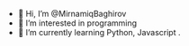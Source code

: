 - 👋 Hi, I’m @MirnamiqBaghirov
- 👀 I’m interested in programming
- 🌱 I’m currently learning Python, Javascript
.

<!---
MirnamiqBaghirov/MirnamiqBaghirov is a ✨ special ✨ repository because its `README.md` (this file) appears on your GitHub profile.
You can click the Preview link to take a look at your changes.
--->
